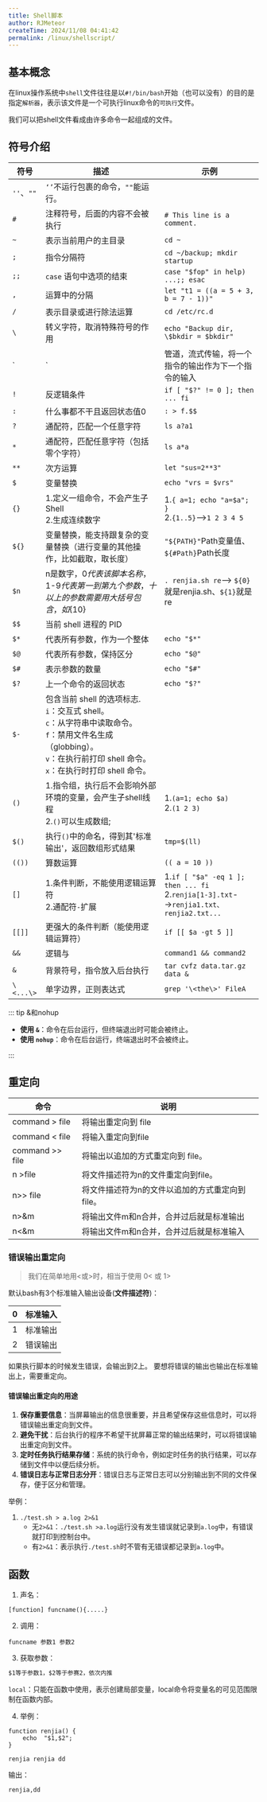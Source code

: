 ```yaml
---
title: Shell脚本
author: RJMeteor
createTime: 2024/11/08 04:41:42
permalink: /linux/shellscript/
---
```


## 基本概念

在linux操作系统中`shell`文件往往是以`#!/bin/bash`开始（也可以没有）的目的是指定`解析器`，表示该文件是一个可执行linux命令的`可执行`文件。

我们可以把shell文件看成由许多命令一起组成的文件。

## 符号介绍

| 符号       | 描述                                                         | 示例                                                         |
| ---------- | ------------------------------------------------------------ | ------------------------------------------------------------ |
| `''`、`""` | `‘’`不运行包裹的命令，`""`能运行。                           |                                                              |
| `#`        | 注释符号，后面的内容不会被执行                               | `# This line is a comment.`                                  |
| `~`        | 表示当前用户的主目录                                         | `cd ~`                                                       |
| `;`        | 指令分隔符                                                   | `cd ~/backup; mkdir startup`                                 |
| `;;`       | `case` 语句中选项的结束                                      | `case "$fop" in help) ...;; esac`                            |
| `,`        | 运算中的分隔                                                 | `let "t1 = ((a = 5 + 3, b = 7 - 1))"`                        |
| `/`        | 表示目录或进行除法运算                                       | `cd /etc/rc.d`                                               |
| `\`        | 转义字符，取消特殊符号的作用                                 | `echo "Backup dir, \$bkdir = $bkdir"`                        |
| `|`        | 管道，流式传输，将一个指令的输出作为下一个指令的输入         | `find / | grep renjia`                                       |
| `!`        | 反逻辑条件                                                   | `if [ "$?" != 0 ]; then ... fi`                              |
| `:`        | 什么事都不干且返回状态值0                                    | `: > f.$$`                                                   |
| `?`        | 通配符，匹配一个任意字符                                     | `ls a?a1`                                                    |
| `*`        | 通配符，匹配任意字符（包括零个字符）                         | `ls a*a`                                                     |
| `**`       | 次方运算                                                     | `let "sus=2**3"`                                             |
| `$`        | 变量替换                                                     | `echo "vrs = $vrs"`                                          |
| `{}`       | 1.定义一组命令，不会产生子Shell <br/>2.生成连续数字          | 1.`{ a=1; echo "a=$a"; }`<br/>2.`{1..5}`-->`1 2 3 4 5`       |
| `${}`      | 变量替换，能支持跟复杂的变量替换（进行变量的其他操作，比如截取，取长度） | `"${PATH}"`Path变量值、`${#Path}`Path长度                    |
| `$n`       | n是数字，$0 代表该脚本名称，$1-$9 代表第一到第九个参数，十以上的参数需要用大括号包含，如${10} | `. renjia.sh re`--> `${0}`就是renjia.sh、`${1}`就是re        |
| `$$`       | 当前 shell 进程的 PID                                        |                                                              |
| `$*`       | 代表所有参数，作为一个整体                                   | `echo "$*"`                                                  |
| `$@`       | 代表所有参数，保持区分                                       | `echo "$@"`                                                  |
| `$#`       | 表示参数的数量                                               | `echo "$#"`                                                  |
| `$?`       | 上一个命令的返回状态                                         | `echo "$?"`                                                  |
| `$-`       | 包含当前 shell 的选项标志.<br/>  `i`：交互式 shell。<br/> `c`：从字符串中读取命令。<br/> `f`：禁用文件名生成（globbing）。<br/> `v`：在执行前打印 shell 命令。<br/> `x`：在执行时打印 shell 命令。 |                                                              |
| `()`       | 1.指令组，执行后不会影响外部环境的变量，会产生子shell线程<br/>2.`()`可以生成数组; | 1.`(a=1; echo $a)`<br/>2.`(1 2 3)`                           |
| `$()`      | 执行`()`中的命名，得到其'标准输出'，返回数组形式结果         | `tmp=$(ll)`                                                  |
| `(())`     | 算数运算                                                     | `(( a = 10 ))`                                               |
| `[]`       | 1.条件判断，不能使用逻辑运算符<br/>2.通配符`-`扩展           | 1.`if [ "$a" -eq 1 ]; then ... fi` <br/>2.`renjia[1-3].txt`-->`renjia1.txt、renjia2.txt...` |
| `[[]]`     | 更强大的条件判断（能使用逻辑运算符）                         | `if [[ $a -gt 5 ]]`                                          |
| `&&`       | 逻辑与                                                       | `command1 && command2`                                       |
| `&`        | 背景符号，指令放入后台执行                                   | `tar cvfz data.tar.gz data &`                                |
| `\<...\>`  | 单字边界，正则表达式                                         | `grep '\<the\>' FileA`                                       |

::: tip &和nohup

- **使用 `&`**：命令在后台运行，但终端退出时可能会被终止。
- **使用 `nohup`**：命令在后台运行，终端退出时不会被终止。

:::

## 重定向

| 命令            | 说明                                            |
| --------------- | ----------------------------------------------- |
| command > file  | 将输出重定向到 file                             |
| command < file  | 将输入重定向到file                              |
| command >> file | 将输出以追加的方式重定向到 file。               |
| n >file         | 将文件描述符为n的文件重定向到file。             |
| n>> file        | 将文件描述符为n的文件以追加的方式重定向到file。 |
| n>&m            | 将输出文件m和n合并，合并过后就是标准输出        |
| n<&m            | 将输出文件m和n合并，合并过后就是标准输入        |

### 错误输出重定向

> 我们在简单地用<或>时，相当于使用 0< 或 1>

默认bash有3个标准输入输出设备(**文件描述符**)：

| 0    | 标准输入 |
| ---- | -------- |
| 1    | 标准输出 |
| 2    | 错误输出 |

如果执行脚本的时候发生错误，会输出到2上。
要想将错误的输出也输出在标准输出上，需要重定向。

#### 错误输出重定向的用途

1. ‌**保存重要信息**‌：当屏幕输出的信息很重要，并且希望保存这些信息时，可以将错误输出重定向到文件。
2. ‌**避免干扰**‌：后台执行的程序不希望干扰屏幕正常的输出结果时，可以将错误输出重定向到文件。
3. ‌**定时任务执行结果存储**‌：系统的执行命令，例如定时任务的执行结果，可以存储到文件中以便后续分析。
4. ‌**错误日志与正常日志分开**‌：错误日志与正常日志可以分别输出到不同的文件保存，便于区分和管理。

举例：

1. `./test.sh > a.log 2>&1`
   - 无`2>&1`：`./test.sh >a.log`运行没有发生错误就记录到`a.log`中，有错误就打印到控制台中。
   - 有`2>&1`：表示执行`./test.sh`时不管有无错误都记录到`a.log`中。

## 函数

1. 声名：

~~~shell
[function] funcname(){.....}
~~~

2. 调用：

~~~shell
funcname 参数1 参数2
~~~

3. 获取参数：

~~~txt
$1等于参数1，$2等于参赛2，依次内推
~~~

`local`：只能在函数中使用，表示创建局部变量，local命令将变量名的可见范围限制在函数内部。

4. 举例：

~~~shell
function renjia() {
    echo  "$1,$2";
}

renjia renjia dd
~~~

输出：

~~~
renjia,dd
~~~





